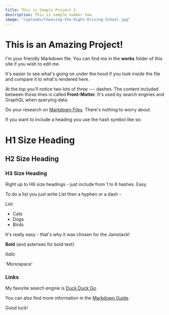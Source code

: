 ```yaml
---
title: This is Sample Project 2
description: This is sample number two
image: "/uploads/Choosing-the-Right-Driving-School.jpg"
---
```


# This is an Amazing Project!

I'm your friendly Markdown file. You can find me in the **works** folder of this site if you wish to edit me. 

It's easier to see what's going on under the hood if you look inside the file and compare it to what's rendered here.

At the top you'll notice two lots of three --- dashes. The content included between those lines is called **Front-Matter**. It's used by search engines and GraphQL when querying data.

Do your research on [Markdown Files](https://www.markdownguide.org/). There's nothing to worry about.

If you want to include a heading you use the hash symbol like so:

# H1 Size Heading

## H2 Size Heading

### H3 Size Heading

Right up to H6 size headings - just include from 1 to 6 hashes. Easy.

To do a list you just write List then a hyphen or a dash -

List
- Cats
- Dogs
- Birds

It's really easy - that's why it was chosen for the Jamstack!

**Bold** (and asterixes for bold text)

*Italic*

'Monospace'

### Links

My favorite search engine is [Duck Duck Go](https://duckduckgo.com).

You can also find more information in the [Markdown Guide](https://www.markdownguide.org/).

Good luck!